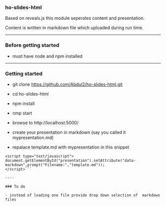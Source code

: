 ### ho-slides-html

Based on reveals.js this module seperates content and presentation.

Content is written in markdown file which uploaded during run time.

----

### Before getting started


 - must have node and npm installed

----


### Getting started


- git clone https://github.com/Abdul2/ho-slides-html.git 

- cd ho-slides-html

- npm install

- nmp start

- browse to http://localhost:5000/

- create  your presentation in markdown  (say you called it mypresentation.md) 

- repalace template.md with mypresentation in this snippet

```
<script type="text/javascript">
document.getElementById("presentation").setAttribute("data-markdown",prompt("Filename:","template.md"));
</script>```

----

### To do

- instead of loading one file provide drop down selection of  markdown files 




